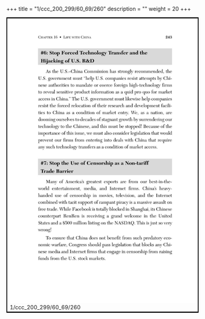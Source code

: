 +++
title = "1/ccc_200_299/60_69/260"
description = ""
weight = 20
+++

<table style="border:2px solid black;max-width:800px;max-height:800px;" 
><tr><td><img class="center-fit-jpg"
src="/jpg_/out_jpg_dbc_260.jpg"  >1/ccc_200_299/60_69/260</img></td></tr></table>